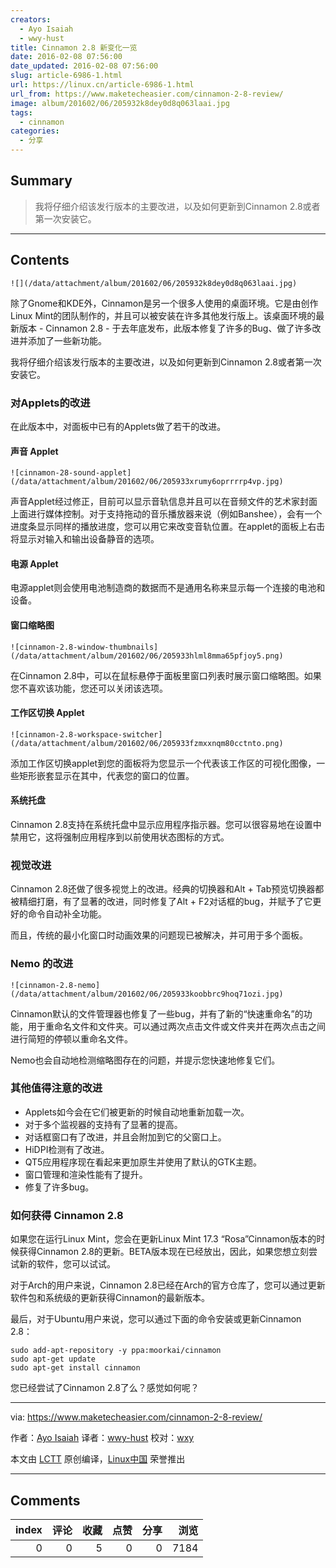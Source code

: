 ```yaml
---
creators:
  - Ayo Isaiah
  - wwy-hust
title: Cinnamon 2.8 新变化一览
date: 2016-02-08 07:56:00
date_updated: 2016-02-08 07:56:00
slug: article-6986-1.html
url: https://linux.cn/article-6986-1.html
url_from: https://www.maketecheasier.com/cinnamon-2-8-review/
image: album/201602/06/205932k8dey0d8q063laai.jpg
tags:
  - cinnamon
categories:
  - 分享
---
```


## Summary

> 我将仔细介绍该发行版本的主要改进，以及如何更新到Cinnamon 2.8或者第一次安装它。

***

<!-- more -->

## Contents

`![](/data/attachment/album/201602/06/205932k8dey0d8q063laai.jpg)`

除了Gnome和KDE外，Cinnamon是另一个很多人使用的桌面环境。它是由创作Linux Mint的团队制作的，并且可以被安装在许多其他发行版上。该桌面环境的最新版本 - Cinnamon 2.8 - 于去年底发布，此版本修复了许多的Bug、做了许多改进并添加了一些新功能。

我将仔细介绍该发行版本的主要改进，以及如何更新到Cinnamon 2.8或者第一次安装它。

### 对Applets的改进

在此版本中，对面板中已有的Applets做了若干的改进。

#### 声音 Applet

`![cinnamon-28-sound-applet](/data/attachment/album/201602/06/205933xrumy6oprrrrp4vp.jpg)`

声音Applet经过修正，目前可以显示音轨信息并且可以在音频文件的艺术家封面上面进行媒体控制。对于支持拖动的音乐播放器来说（例如Banshee），会有一个进度条显示同样的播放进度，您可以用它来改变音轨位置。在applet的面板上右击将显示对输入和输出设备静音的选项。

#### 电源 Applet

电源applet则会使用电池制造商的数据而不是通用名称来显示每一个连接的电池和设备。

#### 窗口缩略图

`![cinnamon-2.8-window-thumbnails](/data/attachment/album/201602/06/205933hlml8mma65pfjoy5.png)`

在Cinnamon 2.8中，可以在鼠标悬停于面板里窗口列表时展示窗口缩略图。如果您不喜欢该功能，您还可以关闭该选项。

#### 工作区切换 Applet

`![cinnamon-2.8-workspace-switcher](/data/attachment/album/201602/06/205933fzmxxnqm80cctnto.png)`

添加工作区切换applet到您的面板将为您显示一个代表该工作区的可视化图像，一些矩形嵌套显示在其中，代表您的窗口的位置。

#### 系统托盘

Cinnamon 2.8支持在系统托盘中显示应用程序指示器。您可以很容易地在设置中禁用它，这将强制应用程序到以前使用状态图标的方式。

### 视觉改进

Cinnamon 2.8还做了很多视觉上的改进。经典的切换器和Alt + Tab预览切换器都被精细打磨，有了显著的改进，同时修复了Alt + F2对话框的bug，并赋予了它更好的命令自动补全功能。

而且，传统的最小化窗口时动画效果的问题现已被解决，并可用于多个面板。

### Nemo 的改进

`![cinnamon-2.8-nemo](/data/attachment/album/201602/06/205933koobbrc9hoq71ozi.jpg)`

Cinnamon默认的文件管理器也修复了一些bug，并有了新的“快速重命名”的功能，用于重命名文件和文件夹。可以通过两次点击文件或文件夹并在两次点击之间进行简短的停顿以重命名文件。

Nemo也会自动地检测缩略图存在的问题，并提示您快速地修复它们。

### 其他值得注意的改进

* Applets如今会在它们被更新的时候自动地重新加载一次。
* 对于多个监视器的支持有了显著的提高。
* 对话框窗口有了改进，并且会附加到它的父窗口上。
* HiDPI检测有了改进。
* QT5应用程序现在看起来更加原生并使用了默认的GTK主题。
* 窗口管理和渲染性能有了提升。
* 修复了许多bug。

### 如何获得 Cinnamon 2.8

如果您在运行Linux Mint，您会在更新Linux Mint 17.3 “Rosa”Cinnamon版本的时候获得Cinnamon 2.8的更新。BETA版本现在已经放出，因此，如果您想立刻尝试新的软件，您可以试试。

对于Arch的用户来说，Cinnamon 2.8已经在Arch的官方仓库了，您可以通过更新软件包和系统级的更新获得Cinnamon的最新版本。

最后，对于Ubuntu用户来说，您可以通过下面的命令安装或更新Cinnamon 2.8：

```shell
sudo add-apt-repository -y ppa:moorkai/cinnamon
sudo apt-get update
sudo apt-get install cinnamon
```

您已经尝试了Cinnamon 2.8了么？感觉如何呢？

---

via: <https://www.maketecheasier.com/cinnamon-2-8-review/>

作者：[Ayo Isaiah](https://www.maketecheasier.com/author/ayoisaiah/) 译者：[wwy-hust](https://github.com/wwy-hust) 校对：[wxy](https://github.com/wxy)

本文由 [LCTT](https://github.com/LCTT/TranslateProject) 原创编译，[Linux中国](https://linux.cn/) 荣誉推出

***

## Comments


|   index |   评论 |   收藏 |   点赞 |   分享 |   浏览 |
|--------:|-------:|-------:|-------:|-------:|-------:|
|       0 |      0 |      5 |      0 |      0 |   7184 |
